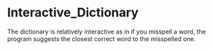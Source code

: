 # Interactive_Dictionary

The dictionary is relatively interactive as in if you misspell a word, the program suggests the closest correct word to the misspelled one.

